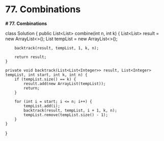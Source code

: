 # 77. Combinations

**# 77. Combinations**

class Solution {
    public List<List<Integer>> combine(int n, int k) {
        List<List<Integer>> result = new ArrayList<>();
        List<Integer> tempList = new ArrayList<>();
        
        backtrack(result, tempList, 1, k, n);
        
        return result;
    }
    
    private void backtrack(List<List<Integer>> result, List<Integer> tempList, int start, int k, int n) {
        if (tempList.size() == k) {
            result.add(new ArrayList(tempList));
            return;
        }
        
        for (int i = start; i <= n; i++) {
            tempList.add(i);
            backtrack(result, tempList, i + 1, k, n);
            tempList.remove(tempList.size() - 1);
        }
    }
}
